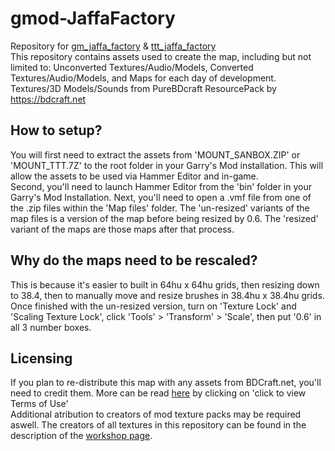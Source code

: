 # gmod-JaffaFactory
Repository for [gm_jaffa_factory](https://steamcommunity.com/sharedfiles/filedetails/?id=2514311238) & [ttt_jaffa_factory](https://steamcommunity.com/sharedfiles/filedetails/?id=2539476811)\
This repository contains assets used to create the map, including but not limited to: Unconverted Textures/Audio/Models, Converted Textures/Audio/Models, and Maps for each day of development.\
Textures/3D Models/Sounds from PureBDcraft ResourcePack by https://bdcraft.net

## How to setup?
You will first need to extract the assets from 'MOUNT_SANBOX.ZIP' or 'MOUNT_TTT.7Z' to the root folder in your Garry's Mod installation. This will allow the assets to be used via Hammer Editor and in-game.\
Second, you'll need to launch Hammer Editor from the 'bin' folder in your Garry's Mod Installation. Next, you'll need to open a .vmf file from one of the .zip files within the 'Map files' folder. The 'un-resized'
variants of the map files is a version of the map before being resized by 0.6. The 'resized' variant of the maps are those maps after that process.

## Why do the maps need to be rescaled?
This is because it's easier to built in 64hu x 64hu grids, then resizing down to 38.4, then to manually move and resize brushes in 38.4hu x 38.4hu grids. Once finished with the un-resized version, 
turn on 'Texture Lock' and 'Scaling Texture Lock', click 'Tools' > 'Transform' > 'Scale', then put '0.6' in all 3 number boxes. 

## Licensing
If you plan to re-distribute this map with any assets from BDCraft.net, you'll need to credit them. More can be read [here](https://bdcraft.net/downloads/purebdcraft-minecraft/#download) by clicking on 'click to view Terms of Use'\
Additional atribution to creators of mod texture packs may be required aswell. The creators of all textures in this repository can be found in the description of the [workshop page](https://steamcommunity.com/sharedfiles/filedetails/?id=2514311238#highlightContent).
